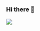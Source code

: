 ### Hi there 👋

<span><img align="center" src="https://github-readme-stats.vercel.app/api?username=four-velocity&show_icons=true&count_private=true&hide_border=true&bg_color=00000000&icon_color=4287F5&title_color=4287F5&text_color=288985&include_all_commits=true&hide_title=true"></span>


<!--
**Four-Velocity/Four-Velocity** is a ✨ _special_ ✨ repository because its `README.md` (this file) appears on your GitHub profile.

Here are some ideas to get you started:

- 🔭 I’m currently working on ...
- 🌱 I’m currently learning ...
- 👯 I’m looking to collaborate on ...
- 🤔 I’m looking for help with ...
- 💬 Ask me about ...
- 📫 How to reach me: ...
- 😄 Pronouns: ...
- ⚡ Fun fact: ...
-->
